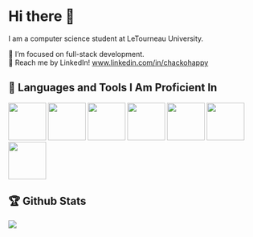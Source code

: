# Hi there 👋

I am a computer science student at LeTourneau University.

🌱 I’m focused on full-stack development.<br>
💬 Reach me by LinkedIn! www.linkedin.com/in/chackohappy

## 🔭 Languages and Tools I Am Proficient In
<div>
  <img src="https://cdn.jsdelivr.net/gh/devicons/devicon/icons/python/python-original.svg" height="75" />
  <img src="https://cdn.jsdelivr.net/gh/devicons/devicon/icons/java/java-original.svg" height="75" />
  <img src="https://cdn.jsdelivr.net/gh/devicons/devicon/icons/javascript/javascript-original.svg" height="75" />
  <img src="https://cdn.jsdelivr.net/gh/devicons/devicon/icons/react/react-original.svg" height="75"/>
  <img src="https://cdn.jsdelivr.net/gh/devicons/devicon/icons/angularjs/angularjs-original.svg" height="75" />
  <img src="https://cdn.jsdelivr.net/gh/devicons/devicon/icons/nodejs/nodejs-original.svg" height="75" />
  <img src="https://cdn.jsdelivr.net/gh/devicons/devicon/icons/mysql/mysql-original-wordmark.svg" height="75" />
</div>

## 🏆 Github Stats
<img src="https://github-readme-stats.vercel.app/api?username=chackohappy&show_icons=true&card_width=400&theme=github_dark">
